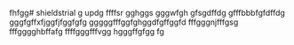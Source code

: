 fhfgg# shieldstrial
g
updg
ffffsr
gghggs
gggwfgh
gfsgdffdg
gfffbbbfgfdffdg
gggfgffхfjggfjfggfgfg
gggggfffggfghggdfgffggfd
fffgggnjfffgsg
fffgggghbffafg
ffffgggfffvgg
hgggffgfgg
fg
